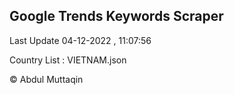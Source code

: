 

## Google Trends Keywords Scraper 
 
Last Update 04-12-2022 , 11:07:56

Country List :
VIETNAM.json



© Abdul Muttaqin 
